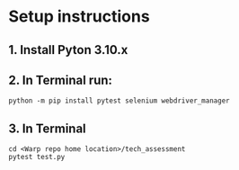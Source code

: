# Setup instructions

## 1. Install Pyton 3.10.x
## 2. In Terminal run: 
```
python -m pip install pytest selenium webdriver_manager
```
## 3. In Terminal 
```
cd <Warp repo home location>/tech_assessment
pytest test.py
```


